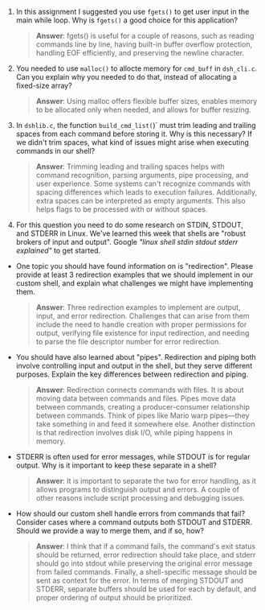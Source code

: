 1. In this assignment I suggested you use `fgets()` to get user input in the main while loop. Why is `fgets()` a good choice for this application?

    > **Answer**:  fgets() is useful for a couple of reasons, such as reading commands line by line, having built-in buffer overflow protection, handling EOF efficiently, and preserving the newline character.

2. You needed to use `malloc()` to allocte memory for `cmd_buff` in `dsh_cli.c`. Can you explain why you needed to do that, instead of allocating a fixed-size array?

    > **Answer**: Using malloc offers flexible buffer sizes, enables memory to be allocated only when needed, and allows for buffer resizing.

3. In `dshlib.c`, the function `build_cmd_list(`)` must trim leading and trailing spaces from each command before storing it. Why is this necessary? If we didn't trim spaces, what kind of issues might arise when executing commands in our shell?

    > **Answer**:  Trimming leading and trailing spaces helps with command recognition, parsing arguments, pipe processing, and user experience. Some systems can't recognize commands with spacing differences which leads to execution failures. Additionally, extra spaces can be interpreted as empty arguments. This also helps flags to be processed with or without spaces.

4. For this question you need to do some research on STDIN, STDOUT, and STDERR in Linux. We've learned this week that shells are "robust brokers of input and output". Google _"linux shell stdin stdout stderr explained"_ to get started.

- One topic you should have found information on is "redirection". Please provide at least 3 redirection examples that we should implement in our custom shell, and explain what challenges we might have implementing them.

    > **Answer**:  Three redirection examples to implement are output, input, and error redirection. Challenges that can arise from them include the need to handle creation with proper permissions for output, verifying file existence for input redirection, and needing to parse the file descriptor number for error redirection.

- You should have also learned about "pipes". Redirection and piping both involve controlling input and output in the shell, but they serve different purposes. Explain the key differences between redirection and piping.

    > **Answer**:  Redirection connects commands with files. It is about moving data between commands and files. Pipes move data between commands, creating a producer-consumer relationship between commands. Think of pipes like Mario warp pipes—they take something in and feed it somewhere else. Another distinction is that redirection involves disk I/O, while piping happens in memory.

- STDERR is often used for error messages, while STDOUT is for regular output. Why is it important to keep these separate in a shell?

    > **Answer**:  It is important to separate the two for error handling, as it allows programs to distinguish output and errors. A couple of other reasons include script processing and debugging issues.

- How should our custom shell handle errors from commands that fail? Consider cases where a command outputs both STDOUT and STDERR. Should we provide a way to merge them, and if so, how?

    > **Answer**:  I think that if a command fails, the command's exit status should be returned, error redirection should take place, and stderr should go into stdout while preserving the original error message from failed commands. Finally, a shell-specific message should be sent as context for the error. In terms of merging STDOUT and STDERR, separate buffers should be used for each by default, and proper ordering of output should be prioritized.